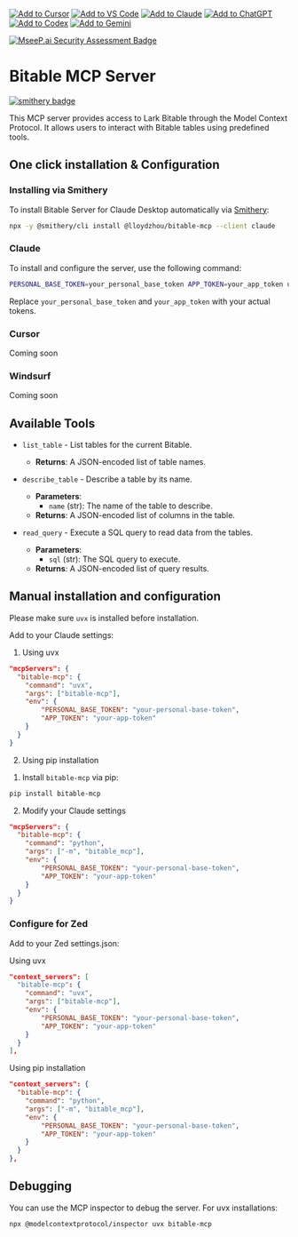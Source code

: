 [![Add to Cursor](https://fastmcp.me/badges/cursor_dark.svg)](https://fastmcp.me/MCP/Details/1023/lark-bitable)
[![Add to VS Code](https://fastmcp.me/badges/vscode_dark.svg)](https://fastmcp.me/MCP/Details/1023/lark-bitable)
[![Add to Claude](https://fastmcp.me/badges/claude_dark.svg)](https://fastmcp.me/MCP/Details/1023/lark-bitable)
[![Add to ChatGPT](https://fastmcp.me/badges/chatgpt_dark.svg)](https://fastmcp.me/MCP/Details/1023/lark-bitable)
[![Add to Codex](https://fastmcp.me/badges/codex_dark.svg)](https://fastmcp.me/MCP/Details/1023/lark-bitable)
[![Add to Gemini](https://fastmcp.me/badges/gemini_dark.svg)](https://fastmcp.me/MCP/Details/1023/lark-bitable)

[![MseeP.ai Security Assessment Badge](https://mseep.net/pr/lloydzhou-bitable-mcp-badge.png)](https://mseep.ai/app/lloydzhou-bitable-mcp)

# Bitable MCP Server

[![smithery badge](https://smithery.ai/badge/@lloydzhou/bitable-mcp)](https://smithery.ai/server/@lloydzhou/bitable-mcp)

This MCP server provides access to Lark Bitable through the Model Context Protocol. It allows users to interact with Bitable tables using predefined tools.

## One click installation & Configuration

### Installing via Smithery

To install Bitable Server for Claude Desktop automatically via [Smithery](https://smithery.ai/server/@lloydzhou/bitable-mcp):

```bash
npx -y @smithery/cli install @lloydzhou/bitable-mcp --client claude
```

### Claude 

To install and configure the server, use the following command:
```bash
PERSONAL_BASE_TOKEN=your_personal_base_token APP_TOKEN=your_app_token uv run --with uv --with bitable-mcp bitable-mcp-install
```
Replace `your_personal_base_token` and `your_app_token` with your actual tokens.

### Cursor
Coming soon

### Windsurf
Coming soon

## Available Tools

- `list_table` - List tables for the current Bitable.
  - **Returns**: A JSON-encoded list of table names.

- `describe_table` - Describe a table by its name.
  - **Parameters**:
    - `name` (str): The name of the table to describe.
  - **Returns**: A JSON-encoded list of columns in the table.

- `read_query` - Execute a SQL query to read data from the tables.
  - **Parameters**:
    - `sql` (str): The SQL query to execute.
  - **Returns**: A JSON-encoded list of query results.

## Manual installation and configuration

Please make sure `uvx` is installed before installation.

Add to your Claude settings:

1. Using uvx

```json
"mcpServers": {
  "bitable-mcp": {
    "command": "uvx",
    "args": ["bitable-mcp"],
    "env": {
        "PERSONAL_BASE_TOKEN": "your-personal-base-token",
        "APP_TOKEN": "your-app-token"
    }
  }
}
```

2. Using pip installation

1) Install `bitable-mcp` via pip:

```bash
pip install bitable-mcp
```

2) Modify your Claude settings

```json
"mcpServers": {
  "bitable-mcp": {
    "command": "python",
    "args": ["-m", "bitable_mcp"],
    "env": {
        "PERSONAL_BASE_TOKEN": "your-personal-base-token",
        "APP_TOKEN": "your-app-token"
    }
  }
}
```

### Configure for Zed

Add to your Zed settings.json:

Using uvx

```json
"context_servers": [
  "bitable-mcp": {
    "command": "uvx",
    "args": ["bitable-mcp"],
    "env": {
        "PERSONAL_BASE_TOKEN": "your-personal-base-token",
        "APP_TOKEN": "your-app-token"
    }
  }
],
```

Using pip installation

```json
"context_servers": {
  "bitable-mcp": {
    "command": "python",
    "args": ["-m", "bitable_mcp"],
    "env": {
        "PERSONAL_BASE_TOKEN": "your-personal-base-token",
        "APP_TOKEN": "your-app-token"
    }
  }
},
```

## Debugging

You can use the MCP inspector to debug the server. For uvx installations:

```bash
npx @modelcontextprotocol/inspector uvx bitable-mcp
```
